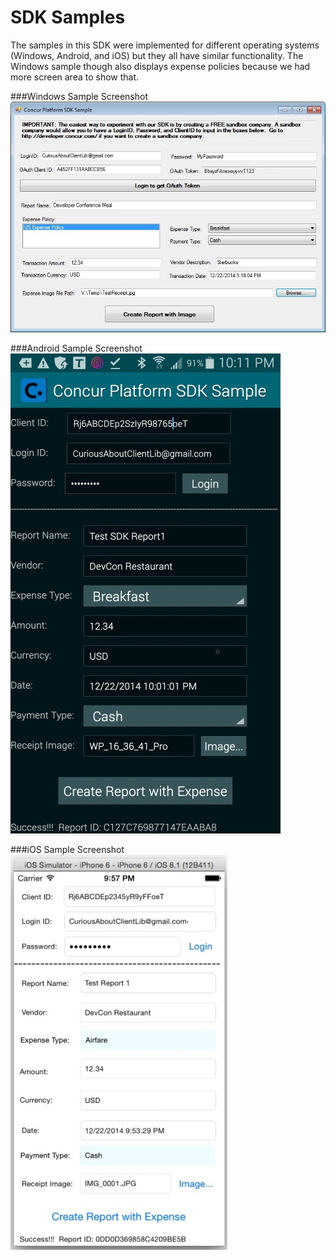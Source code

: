 SDK Samples
============

The samples in this SDK were implemented for different operating systems (Windows, Android, and iOS) but they all have similar functionality. The Windows sample though also displays expense policies because we had more screen area to show that.  


###Windows Sample Screenshot
![Windows Sample Screenshot](../figures/windows_sample_figure1.jpg)


###Android Sample Screenshot
![Android Sample Screenshot](../figures/android_sample_figure1.jpg)


###iOS Sample Screenshot
![iOS Sample Screenshot](../figures/iOS_sample_figure1.jpg)